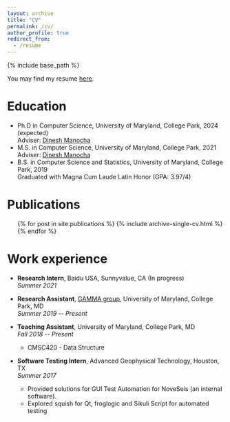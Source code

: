 ```yaml
---
layout: archive
title: "CV"
permalink: /cv/
author_profile: true
redirect_from:
  - /resume
---
```


{% include base_path %}

You may find my resume <a href="http://rayguan97.github.io/files/resume.pdf">here</a>.

Education
======
* Ph.D in Computer Science, University of Maryland, College Park, 2024 (expected) <br>
    Adviser: [Dinesh Manocha](https://www.cs.umd.edu/people/dmanocha)
* M.S. in Computer Science, University of Maryland, College Park, 2021  <br>
    Adviser: [Dinesh Manocha](https://www.cs.umd.edu/people/dmanocha)
* B.S. in Computer Science and Statistics, University of Maryland, College Park, 2019 <br>
    Graduated with Magna Cum Laude Latin Honor (GPA: 3.97/4)
    
Publications
======
  <ul>{% for post in site.publications %}
    {% include archive-single-cv.html %}
  {% endfor %}</ul>


Work experience
======
* **Research Intern**, Baidu USA, Sunnyvalue, CA   (In progress)  <br>
  *Summer 2021*

* **Research Assistant**, [GAMMA group](https://gamma.umd.edu/), University of Maryland, College Park, MD <br>
  *Summer 2019 -- Present*

* **Teaching Assistant**, University of Maryland, College Park, MD <br>
  *Fall 2018 -- Present*
  * CMSC420 - Data Structure

* **Software Testing Intern**, Advanced Geophysical Technology, Houston, TX <br>
  *Summer 2017*
  * Provided solutions for GUI Test Automation for NoveSeis (an internal software).
  * Explored squish for Qt, froglogic and Sikuli Script for automated testing

